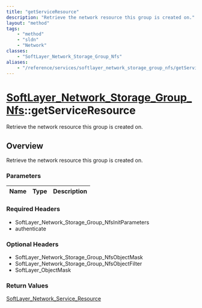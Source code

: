 ```yaml
---
title: "getServiceResource"
description: "Retrieve the network resource this group is created on."
layout: "method"
tags:
    - "method"
    - "sldn"
    - "Network"
classes:
    - "SoftLayer_Network_Storage_Group_Nfs"
aliases:
    - "/reference/services/softlayer_network_storage_group_nfs/getServiceResource"
---
```

# [SoftLayer_Network_Storage_Group_Nfs](/reference/services/SoftLayer_Network_Storage_Group_Nfs)::getServiceResource

Retrieve the network resource this group is created on.


## Overview 
Retrieve the network resource this group is created on.

### Parameters 
|Name | Type | Description |
| --- | --- | --- |


### Required Headers
* SoftLayer_Network_Storage_Group_NfsInitParameters
* authenticate

### Optional Headers
* SoftLayer_Network_Storage_Group_NfsObjectMask
* SoftLayer_Network_Storage_Group_NfsObjectFilter
* SoftLayer_ObjectMask

### Return Values
<a href='/reference/datatypes/SoftLayer_Network_Service_Resource'>SoftLayer_Network_Service_Resource </a>

